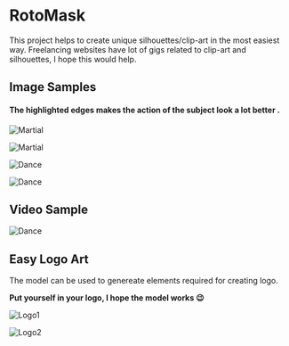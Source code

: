 # RotoMask

This project helps to create unique silhouettes/clip-art in the most easiest way. Freelancing websites have lot of gigs related to clip-art and silhouettes, I hope this would help.

## Image Samples

#### The highlighted edges makes the action of the subject look a lot better . 

![Martial](https://github.com/vijishmadhavan/RotoMask/blob/master/Images/download%20(6)-side.png)

![Martial](https://github.com/vijishmadhavan/RotoMask/blob/master/Images/vovinam-vietnam-martial-art-1000x600-side.jpg)

![Dance](https://github.com/vijishmadhavan/RotoMask/blob/master/Images/dfd.png)

![Dance](https://github.com/vijishmadhavan/RotoMask/blob/master/Images/download%20(12)-side.png)

## Video Sample

![Dance](https://github.com/vijishmadhavan/RotoMask/blob/master/Images/ezgif.com-gif-maker%20(1).gif)

## Easy Logo Art

The model can be used to genereate elements required for creating logo. 

**Put yourself in your logo, I hope the model works :wink:**

![Logo1](https://github.com/vijishmadhavan/RotoMask/blob/master/Images/1.png)

![Logo2](https://github.com/vijishmadhavan/RotoMask/blob/master/Images/2.png)
